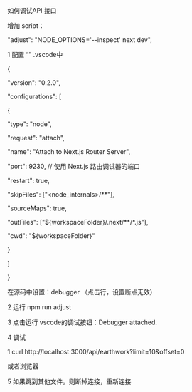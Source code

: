 如何调试API 接口





增加 script：



  "adjust": "NODE_OPTIONS='--inspect' next dev",





1 配置 “” .vscode中



{

 "version": "0.2.0",

 "configurations": [

  {

   "type": "node",

   "request": "attach",

   "name": "Attach to Next.js Router Server",

   "port": 9230, // 使用 Next.js 路由调试器的端口

   "restart": true,

   "skipFiles": ["<node_internals>/**"],

   "sourceMaps": true,

   "outFiles": ["${workspaceFolder}/.next/**/*.js"],

   "cwd": "${workspaceFolder}"

  }

 ]

}



在源码中设置：debugger （点击行，设置断点无效）





2 运行 npm run adjust





3 点击运行 vscode的调试按钮：Debugger attached.





4 调试

1 curl http://localhost:3000/api/earthwork\?limit\=10\&offset\=0



或者浏览器





5 如果跳到其他文件。则断掉连接，重新连接
